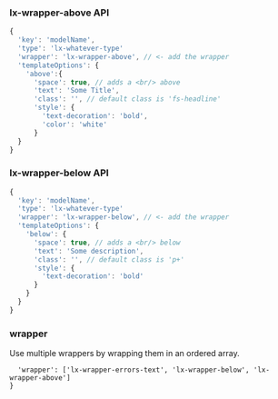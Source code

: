 ### lx-wrapper-above API

```javascript
{
  'key': 'modelName',
  'type': 'lx-whatever-type'
  'wrapper': 'lx-wrapper-above', // <- add the wrapper
  'templateOptions': {
    'above':{
      'space': true, // adds a <br/> above
      'text': 'Some Title',
      'class': '', // default class is 'fs-headline'
      'style': {
        'text-decoration': 'bold',
        'color': 'white'
      }
  }
}
```

### lx-wrapper-below API
```javascript
{
  'key': 'modelName',
  'type': 'lx-whatever-type'
  'wrapper': 'lx-wrapper-below', // <- add the wrapper
  'templateOptions': {
    'below': {
      'space': true, // adds a <br/> below
      'text': 'Some description',
      'class': '', // default class is 'p+'
      'style': {
        'text-decoration': 'bold'
      }
    }
  }
}
```

### wrapper
Use multiple wrappers by wrapping them in an ordered array.
```{
  'wrapper': ['lx-wrapper-errors-text', 'lx-wrapper-below', 'lx-wrapper-above']
}
```
